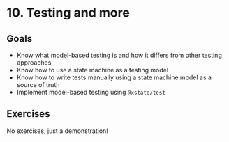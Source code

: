 # 10. Testing and more

## Goals

- Know what model-based testing is and how it differs from other testing approaches
- Know how to use a state machine as a testing model
- Know how to write tests manually using a state machine model as a source of truth
- Implement model-based testing using `@xstate/test`

## Exercises

No exercises, just a demonstration!
